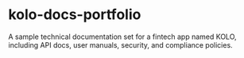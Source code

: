 # kolo-docs-portfolio
A sample technical documentation set for a fintech app named KOLO, including API docs, user manuals, security, and compliance policies.
